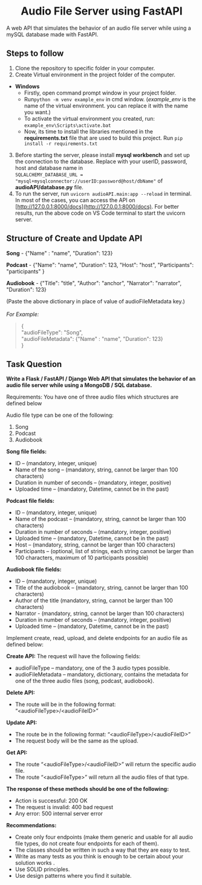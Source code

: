 <h1 align="center">Audio File Server using FastAPI</h1>

A web API that simulates the behavior of an audio file server while using a mySQL database made with FastAPI.
## Steps to follow
1. Clone the repository to specific folder in your computer.
2. Create Virtual environment in the project folder of the computer.
- **Windows**
   - Firstly, open command prompt window in your project folder.
   - Run`python -m venv example_env` in cmd window. (*example_env* is the name of the virtual environment. you can replace it with the name you want.)
   - To activate the virtual environment you created, run:
		`example_env\Scripts\activate.bat`
	- Now, its time to install the libraries mentioned in the __requirements.txt__ file that are used to build this project. Run
	`pip install -r requirements.txt`
3. Before starting the server, please install **mysql workbench** and set up the connection to the database. Replace with your userID, password, host and database name in <br>`SQLALCHEMY_DATABASE_URL = "mysql+mysqlconnector://userID:password@host/dbName"` of __audioAPI/database.py__ file.
4.  To run the server, run `uvicorn audioAPI.main:app --reload` in terminal. In most of the cases, you can access the API on [http://127.0.0.1:8000/docs](http://127.0.0.1:8000/docs).
	For better results, run the above code on VS Code terminal to start the uvicorn server.

## Structure of Create and Update API

__Song__ - {"Name" : "name", "Duration": 123}

__Podcast__ - {"Name": "name", "Duration": 123, "Host": "host", "Participants": "participants" }

__Audiobook__ - {"Title": "title", "Author": "anchor", "Narrator": "narrator", "Duration": 123}
 
(Paste the above dictionary in place of value of audioFileMetadata key.) <br><br>
*For Example:*
> { <br>
  "audioFileType": "Song", <br>
  "audioFileMetadata": {"Name" : "name", "Duration": 123}<br>
}
 
## Task Question

**Write a Flask / FastAPI / Django Web API that simulates the behavior of an audio file server while using a MongoDB / SQL database.**

Requirements: You have one of three audio files which structures are defined below  

Audio file type can be one of the following:  
1) Song
2) Podcast
3) Audiobook

**Song file fields:**  
- ID – (mandatory, integer, unique)
- Name of the song – (mandatory, string, cannot be larger than 100 characters)
- Duration in number of seconds – (mandatory, integer, positive)
- Uploaded time – (mandatory, Datetime, cannot be in the past)

**Podcast file fields:**
- ID – (mandatory, integer, unique)
- Name of the podcast – (mandatory, string, cannot be larger than 100 characters)
- Duration in number of seconds – (mandatory, integer, positive)
- Uploaded time – (mandatory, Datetime, cannot be in the past)
- Host – (mandatory, string, cannot be larger than 100 characters)
- Participants – (optional, list of strings, each string cannot be larger than 100 characters, maximum of 10 participants possible)

**Audiobook file fields:**
- ID – (mandatory, integer, unique)
- Title of the audiobook – (mandatory, string, cannot be larger than 100 characters)
- Author of the title (mandatory, string, cannot be larger than 100 characters)
- Narrator - (mandatory, string, cannot be larger than 100 characters)
- Duration in number of seconds – (mandatory, integer, positive)
- Uploaded time – (mandatory, Datetime, cannot be in the past)

Implement create, read, upload, and delete endpoints for an audio file as defined below:

**Create API:**
The request will have the following fields:
- audioFileType – mandatory, one of the 3 audio types possible.
- audioFileMetadata – mandatory, dictionary, contains the metadata for one of the three audio files (song, podcast, audiobook).

**Delete API:**
- The route will be in the following format:
“\<audioFileType>/\<audioFileID>”

**Update API:**
- The route be in the following format: “\<audioFileType>/\<audioFileID>”
- The request body will be the same as the upload.

**Get API:**
- The route “\<audioFileType>/\<audioFileID>” will return the specific audio file.
- The route “\<audioFileType>” will return all the audio files of that type.

**The response of these methods should be one of the following:**
- Action is successful: 200 OK
- The request is invalid: 400 bad request
- Any error: 500 internal server error

**Recommendations:** 
- Create only four endpoints (make them generic and usable for all audio file types, do not create four endpoints for each of them).
- The classes should be written in such a way that they are easy to test.  
- Write as many tests as you think is enough to be certain about your solution works  .
- Use SOLID principles.  
- Use design patterns where you find it suitable.